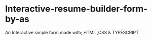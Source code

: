 # Interactive-resume-builder-form-by-as
An Interactive simple form made with; HTML ,CSS  &amp; TYPESCRIPT
